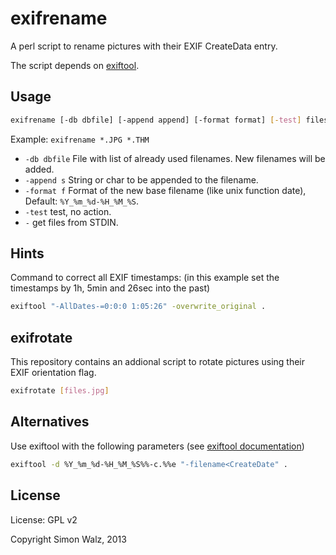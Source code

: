 # exifrename

A perl script to rename pictures with their EXIF CreateData entry.

The script depends on [exiftool](http://www.sno.phy.queensu.ca/~phil/exiftool/).

## Usage

```sh
exifrename [-db dbfile] [-append append] [-format format] [-test] files
```

Example: ``exifrename *.JPG *.THM``

  * `-db dbfile` File with list of already used filenames. New filenames will be added.
  * `-append s` String or char to be appended to the filename.
  * `-format f` Format of the new base filename (like unix function date), Default: `%Y_%m_%d-%H_%M_%S`.
  * `-test` test, no action.
  * `-` get files from STDIN.

## Hints

Command to correct all EXIF timestamps:
(in this example set the timestamps by 1h, 5min and 26sec into the past)

```sh
exiftool "-AllDates-=0:0:0 1:05:26" -overwrite_original .
```

## exifrotate

This repository contains an addional script to rotate pictures using their EXIF orientation flag.

```sh
exifrotate [files.jpg]
```

## Alternatives

Use exiftool with the following parameters (see [exiftool documentation](http://www.sno.phy.queensu.ca/~phil/exiftool/filename.html))

```sh
exiftool -d %Y_%m_%d-%H_%M_%S%%-c.%%e "-filename<CreateDate" .
```

## License

License: GPL v2

Copyright Simon Walz, 2013

